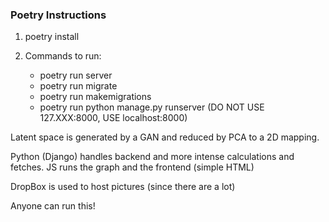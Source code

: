 ### Poetry Instructions
1. poetry install

2. Commands to run:
    * poetry run server
    * poetry run migrate
    * poetry run makemigrations
    * poetry run python manage.py runserver (DO NOT USE 127.XXX:8000, USE localhost:8000)

Latent space is generated by a GAN and reduced by PCA to a 2D mapping.

Python (Django) handles backend and more intense calculations and fetches.
JS runs the graph and the frontend (simple HTML)

DropBox is used to host pictures (since there are a lot)

Anyone can run this!
